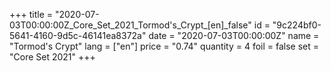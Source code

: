 +++
title = "2020-07-03T00:00:00Z_Core_Set_2021_Tormod's_Crypt_[en]_false"
id = "9c224bf0-5641-4160-9d5c-46141ea8372a"
date = "2020-07-03T00:00:00Z"
name = "Tormod's Crypt"
lang = ["en"]
price = "0.74"
quantity = 4
foil = false
set = "Core Set 2021"
+++
